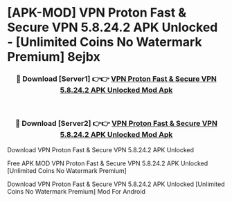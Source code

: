 # [APK-MOD] VPN Proton  Fast & Secure VPN 5.8.24.2 APK Unlocked - [Unlimited Coins No Watermark Premium] 8ejbx



<div align="center">
<h3>🔴 Download [Server1] 👉👉 <a href="https://momento.my/?title=VPN_Proton__Fast_&_Secure_VPN_5.8.24.2_APK_Unlocked">VPN Proton  Fast & Secure VPN 5.8.24.2 APK Unlocked Mod Apk</a></h3><br>

<h3>🔴 Download [Server2] 👉👉 <a href="https://momento.my/?title=VPN_Proton__Fast_&_Secure_VPN_5.8.24.2_APK_Unlocked">VPN Proton  Fast & Secure VPN 5.8.24.2 APK Unlocked Mod Apk</a></h3>
</div>



Download VPN Proton  Fast & Secure VPN 5.8.24.2 APK Unlocked 

Free APK MOD VPN Proton  Fast & Secure VPN 5.8.24.2 APK Unlocked [Unlimited Coins No Watermark Premium]

Download VPN Proton  Fast & Secure VPN 5.8.24.2 APK Unlocked [Unlimited Coins No Watermark Premium] Mod For Android
